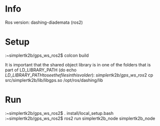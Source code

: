 # Info
Ros version: dashing-diademata (ros2)
# Setup
:~simplertk2b/gps\_ws\_ros2$ colcon build

It is important that the shared object library is in one of the folders that is part of LD\_LIBRARY\_PATH (do echo $LD\_LIBRARY\_PATH to see the files in this volder)
:~simplertk2b/gps\_ws\_ros2$ cp src/simplertk2b/lib/libgps.so /opt/ros/dashing/lib

# Run
:~simplertk2b/gps\_ws\_ros2$ . install/local\_setup.bash
:~simplertk2b/gps\_ws\_ros2$ ros2 run simplertk2b\_node simplertk2b\_node
